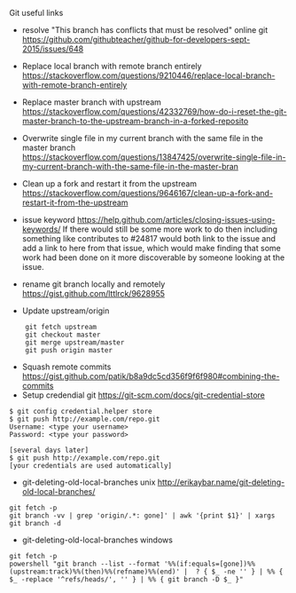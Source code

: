 Git useful links

* resolve "This branch has conflicts that must be resolved" online git https://github.com/githubteacher/github-for-developers-sept-2015/issues/648

* Replace local branch with remote branch entirely https://stackoverflow.com/questions/9210446/replace-local-branch-with-remote-branch-entirely

* Replace master branch with upstream https://stackoverflow.com/questions/42332769/how-do-i-reset-the-git-master-branch-to-the-upstream-branch-in-a-forked-reposito

* Overwrite single file in my current branch with the same file in the master branch https://stackoverflow.com/questions/13847425/overwrite-single-file-in-my-current-branch-with-the-same-file-in-the-master-bran

* Clean up a fork and restart it from the upstream https://stackoverflow.com/questions/9646167/clean-up-a-fork-and-restart-it-from-the-upstream

* issue keyword  https://help.github.com/articles/closing-issues-using-keywords/
 If there would still be some more work to do then including something like contributes to #24817 would both link to the issue and add a link to here from that issue, which would make finding that some work had been done on it more discoverable by someone looking at the issue.

* rename git branch locally and remotely https://gist.github.com/lttlrck/9628955

* Update upstream/origin
```
    git fetch upstream
    git checkout master
    git merge upstream/master
    git push origin master
```
* Squash remote commits https://gist.github.com/patik/b8a9dc5cd356f9f6f980#combining-the-commits
* Setup credendial git https://git-scm.com/docs/git-credential-store
```
$ git config credential.helper store
$ git push http://example.com/repo.git
Username: <type your username>
Password: <type your password>

[several days later]
$ git push http://example.com/repo.git
[your credentials are used automatically]
```

* git-deleting-old-local-branches unix http://erikaybar.name/git-deleting-old-local-branches/
``` git
git fetch -p
git branch -vv | grep 'origin/.*: gone]' | awk '{print $1}' | xargs git branch -d
```

* git-deleting-old-local-branches windows
``` git
git fetch -p
powershell "git branch --list --format '%%(if:equals=[gone])%%(upstream:track)%%(then)%%(refname)%%(end)' |  ? { $_ -ne '' } | %% { $_ -replace '^refs/heads/', '' } | %% { git branch -D $_ }"
```

